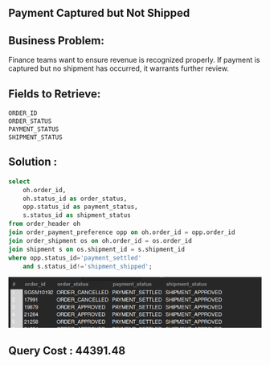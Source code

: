 ## Payment Captured but Not Shipped

## Business Problem:
Finance teams want to ensure revenue is recognized properly. If payment is captured but no shipment has occurred, it warrants further review.

## Fields to Retrieve:

```
ORDER_ID
ORDER_STATUS
PAYMENT_STATUS
SHIPMENT_STATUS
```

## Solution :

```sql
select
	oh.order_id,
    oh.status_id as order_status,
    opp.status_id as payment_status,
    s.status_id as shipment_status
from order_header oh
join order_payment_preference opp on oh.order_id = opp.order_id
join order_shipment os on oh.order_id = os.order_id
join shipment s on os.shipment_id = s.shipment_id
where opp.status_id='payment_settled'
	and s.status_id!='shipment_shipped';
```

![alt text](image.png)

## Query Cost : 44391.48